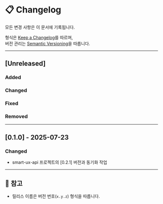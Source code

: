 # 📋 Changelog

모든 변경 사항은 이 문서에 기록됩니다.

형식은 [Keep a Changelog](https://keepachangelog.com/en/1.0.0/)를 따르며,  
버전 관리는 [Semantic Versioning](https://semver.org/lang/ko/)을 따릅니다.

---

## [Unreleased]

### Added

### Changed

### Fixed

### Removed

---

## [0.1.0] - 2025-07-23

### Changed
- smart-ux-api 프로젝트의 [0.2.1] 버전과 동기화 작업

---

## 📌 참고

- 릴리스 이름은 버전 번호(`x.y.z`) 형식을 따릅니다.
